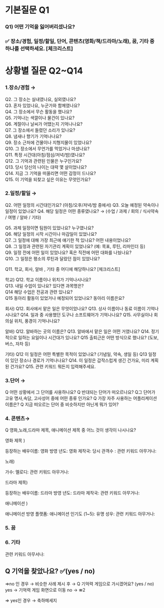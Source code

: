 
<h1>기본질문 Q1</h1>

<h3>Q1) 어떤 기억을 잃어버리셨나요? <h3>
✅ 장소/경험, 일정/할일, 단어, 콘텐츠(영화/책/드라마/노래), 꿈, 기타  중 하나를 선택하세요.  [체크리스트]


<h1>상황별 질문 Q2~Q14</h1>

<h3>1.장소/경험  →</h3>

Q2. 그 장소는 실내였나요, 실외였나요?  
Q3. 혼자 있었나요, 누군가와 함께였나요?  
Q4. 그 장소에서 무슨 활동을 했나요?  
Q5. 기억나는 색깔이나 물건이 있나요?  
Q6. 계절이나 날씨가 어땠는지 기억나나요?  
Q7. 그 장소에서 들렸던 소리가 있나요?  
Q8. 냄새나 향기가 기억나나요?  
Q9. 장소 근처에 건물이나 지형지물이 있었나요?  
Q10. 그 장소에서 무언가를 먹었거나 마셨나요?  
Q11. 특정 시간대(아침/점심/저녁/밤)였나요?  
Q12. 그 기억과 관련된 인물은 누구인가요?  
Q13. 당시 당신의 나이는 대략 몇 살이었나요?  
Q14. 지금 그 기억을 떠올리면 어떤 감정이 드나요?  
Q15. 이 기억을 되찾고 싶은 이유는 무엇인가요?  





<h3>2.일정/할일  →  </h3>
Q2. 어떤 일정의 시간대인가요? (아침/오후/저녁/밤 중에서)  
Q3. 오늘 예정된 약속이나 일정이 있었나요?  
Q4. 해당 일정은 어떤 종류였나요?  
→ (수업 / 과제 / 회의 / 식사약속 / 여행 / 알바 / 기타)  

Q5. 과제 일정이면 팀원이 있었나요? 누구였나요?  
Q6. 해당 일정의 시작 시간이나 마감일이 있었나요?  
Q7. 그 일정에 대해 가장 최근에 얘기한 적 있나요? 어떤 내용이었나요?  
Q8. 그 일정과 관련된 자기관리 계획이 있었나요? (예: 목표, 루틴, 리마인더 등)  
Q9. 일정 전에 어떤 일이 있었나요? 혹은 직전에 어떤 대화를 나눴나요?  
Q10. 그 일정은 평소의 루틴과 달랐던 점이 있었나요?  

Q11. 학교, 회사, 알바 , 기타  중 어디에 해당하나요? [체크리스트]  

학교)
Q12. 학교 이름이나 위치가 기억나시나요?  
Q13. 내일 수업이 있나요? 있다면 과목명은?  
Q14 해당 수업은 전공과 관련 있나요?  
Q15 동아리 활동이 있었거나 예정되어 있었나요? 동아리 이름은요?  


회사)
Q12. 회사에서 맡은 일은 무엇이었나요?
Q13. 상사 이름이나 동료 이름이 기억나시나요?
Q14. 일과 중 사용했던 도구나 소프트웨어가 기억나나요?
Q15. 사무실이나 회의실 위치, 풍경이 기억나나요?



알바)
Q12. 알바하는 곳의 이름은?
Q13. 알바에서 맡은 일은 어떤 거였나요?
Q14. 정기적으로 일하는 요일이나 시간대가 있나요?
Q15	출퇴근은 어떤 방식으로 했나요? (도보, 버스, 자차 등)

기타)
Q12 이 일정은 어떤 특별한 목적이 있었나요? (기념일, 약속, 생일 등)
Q13 일정이 있던 장소나 경로가 기억나나요?
Q14. 이 일정은 갑작스럽게 생긴 건가요, 미리 계획된 건가요?
Q15. 관련 키워드 뭐든지 입력해주세요.




<h3>3.단어 →   </h3>
Q 어떤 상황에서 그 단어를 사용하나요?
Q 반대되는 단어가 떠오르나요? 
Q그 단어가 고유 명사,속담, 고사성어 중에 어떤 종류 인가요? 
Q 가장 자주 사용하는 어플리케이션 이름은?
Q 지금 떠오르는 단어 중 비슷하지만 아닌게 뭐가 있어? 




<h3>4. 콘텐츠→</h3>
Q 영화,노래,드라마 제목, 애니메이션 제목 중 어느 것이 생각이 나시나요?

영화 제목 )

등장하는 배우이름: 
영화 방영 년도: 
영화 제작국: 
당시 관객수 :
관련 키워드 아무거나:


노래) 

가수:
멜로디:
관련 키워드 아무거나:

드라마 제목)

등장하는 배우이름: 
드라마 방영 년도: 
드라마 제작국: 
관련 키워드 아무거나:

애니메이션 )

애니메이션 방영 플랫폼:
애니메이션 인기도 (1~5):
유명 성우:
관련 키워드 아무거나:



<h3>5. 꿈 </h3>



<h3>6. 기타</h3>
관련 키워드 아무서나: 





<h2>Q 기억을 찾았나요? ✅(yes / no)</h2>
=>no 인 경우  → 비슷한 사례 제시 후 
  → Q 기억력 게임으로 가시겠어요? (yes / no)
   yes → 기억력 게임 화면으로 이동 
   no  → ㅃ2
 
=> yes인 경우 → 축하메세지 



